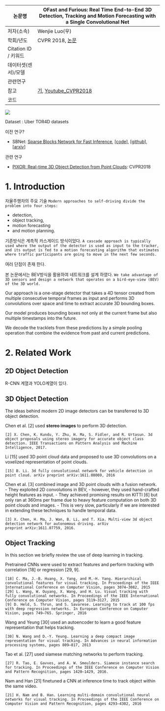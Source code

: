 |논문명 |OFast and Furious: Real Time End-to-End 3D Detection, Tracking and Motion Forecasting with a Single Convolutional Net |
| --- | --- |
| 저자\(소속\) | Wenjie Luo\(우\) |
| 학회/년도 | CVPR 2018, [논문](http://openaccess.thecvf.com/content_cvpr_2018/papers/Luo_Fast_and_Furious_CVPR_2018_paper.pdf) |
| Citation ID / 키워드 | |
| 데이터셋(센서)/모델 | |
| 관련연구||
| 참고 | [기](https://www.utoronto.ca/news/autonomous-vehicles-u-t-researchers-make-advances-new-algorithm),  [Youtube_CVPR2018](https://youtu.be/Jl1NeziAHFY?t=24m32s) |
| 코드 ||





![](https://i.imgur.com/wuNOkP6.png)

Dataset : Uber TOR4D datasets

이전 연구?
- SBNet: [Sparse Blocks Network for Fast Inference](http://www.cs.toronto.edu/~mren/sbnet/index.html), [[code]](https://eng.uber.com/sbnet/), [[github]](https://github.com/uber/sbnet), [[arxiv]](https://arxiv.org/abs/1801.02108)

관련 연구
- [PIXOR: Real-time 3D Object Detection from Point Clouds](http://openaccess.thecvf.com/content_cvpr_2018/papers/Yang_PIXOR_Real-Time_3D_CVPR_2018_paper.pdf): CVPR2018


# 1. Introduction

자율주행차의 주요 기술 `Modern approaches to self-driving divide the problem into four steps: `
- detection, 
- object tracking, 
- motion forecasting
- and motion planning. 

기존방식은 계측적 카스게이드 방식이었다. `A cascade approach is typically used where the output of the detector is used as input to the tracker, and its output is fed to a motion forecasting algorithm that estimates where traffic participants are going to move in the next few seconds. `

여러 단점이 존재 한다. 


본 논문에서는 BEV방식을 활용하여 네트워크를 설계 하였다. `We take advantage of 3D sensors and design a network that operates on a bird-eye-view (BEV) of the 3D world.`


Our approach is a one-stage detector that takes a 4D tensor created from multiple consecutive temporal frames as input and performs 3D convolutions over space and time to extract accurate 3D bounding boxes. 

Our model produces bounding boxes not only at the current frame but also multiple timestamps into the future. 

We decode the tracklets from these predictions by a simple pooling operation that combine the evidence from past and current predictions.

# 2. Related Work

## 2D Object Detection

R-CNN 계열과 YOLO계열이 있다. 

## 3D Object Detection

The ideas behind modern 2D image detectors can be transferred to 3D object detection. 

Chen et al. [2] used **stereo images** to perform 3D detection. 

```
[2] X. Chen, K. Kundu, Y. Zhu, H. Ma, S. Fidler, and R. Urtasun. 3d object proposals using stereo imagery for accurate object class detection. IEEE Transactions on Pattern Analysis and Machine Intelligence, 2017.
```

Li [15] used 3D point cloud data and proposed to use 3D convolutions on a voxelized representation of point clouds. 


```
[15] B. Li. 3d fully convolutional network for vehicle detection in point cloud. arXiv preprint arXiv:1611.08069, 2016
```

Chen et al. [3] combined image and 3D point clouds with a fusion network. 
    - They exploited 2D convolutions in BEV, 
    - however, they used hand-crafted height features as input.
    - They achieved promising results on KITTI [6] but only ran at 360ms per frame due to heavy feature computation on both 3D point clouds and images. 
    - This is very slow, particularly if we are interested in extending these techniques to handle temporal data.


```
[3] X. Chen, H. Ma, J. Wan, B. Li, and T. Xia. Multi-view 3d object detection network for autonomous driving. arXiv
preprint arXiv:1611.07759, 2016. 
```



## Object Tracking

In this section we briefly review the use of deep learning in tracking. 

Pretrained CNNs were used to extract features and perform tracking with correlation [18] or regression [29, 9]. 

```
[18] C. Ma, J.-B. Huang, X. Yang, and M.-H. Yang. Hierarchical convolutional features for visual tracking. In Proceedings of the IEEE International Conference on Computer Vision, pages 3074–3082, 2015
[29] L. Wang, W. Ouyang, X. Wang, and H. Lu. Visual tracking with fully convolutional networks. In Proceedings of the IEEE International Conference on Computer Vision, pages 3119–3127, 2015
[9] D. Held, S. Thrun, and S. Savarese. Learning to track at 100 fps with deep regression networks. In European Conference on Computer Vision, pages 749–765. Springer, 2016
```

Wang and Yeung [30] used an autoencoder to learn a good feature representation that helps tracking. 

```
[30] N. Wang and D.-Y. Yeung. Learning a deep compact image representation for visual tracking. In Advances in neural information processing systems, pages 809–817, 2013
```

Tao et al. [27] used siamese matching networks to perform tracking. 

```
[27] R. Tao, E. Gavves, and A. W. Smeulders. Siamese instance search for tracking. In Proceedings of the IEEE Conference on Computer Vision and Pattern Recognition, pages 1420–1429, 2016.
```

Nam and Han [21] finetuned a CNN at inference time to track object within the same video.

```
[21] H. Nam and B. Han. Learning multi-domain convolutional neural networks for visual tracking. In Proceedings of the IEEE Conference on Computer Vision and Pattern Recognition, pages 4293–4302, 2016
```











